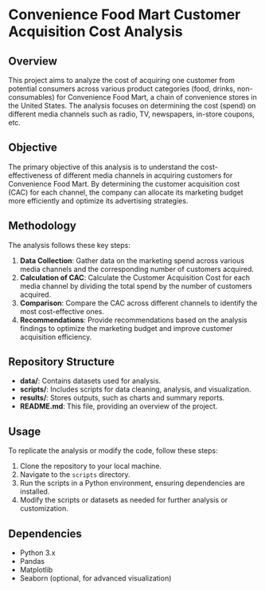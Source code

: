 # Convenience Food Mart Customer Acquisition Cost Analysis

## Overview
This project aims to analyze the cost of acquiring one customer from potential consumers across various product categories (food, drinks, non-consumables) for Convenience Food Mart, a chain of convenience stores in the United States. The analysis focuses on determining the cost (spend) on different media channels such as radio, TV, newspapers, in-store coupons, etc.

## Objective
The primary objective of this analysis is to understand the cost-effectiveness of different media channels in acquiring customers for Convenience Food Mart. By determining the customer acquisition cost (CAC) for each channel, the company can allocate its marketing budget more efficiently and optimize its advertising strategies.

## Methodology
The analysis follows these key steps:
1. **Data Collection**: Gather data on the marketing spend across various media channels and the corresponding number of customers acquired.
2. **Calculation of CAC**: Calculate the Customer Acquisition Cost for each media channel by dividing the total spend by the number of customers acquired.
3. **Comparison**: Compare the CAC across different channels to identify the most cost-effective ones.
4. **Recommendations**: Provide recommendations based on the analysis findings to optimize the marketing budget and improve customer acquisition efficiency.

## Repository Structure
- **data/**: Contains datasets used for analysis.
- **scripts/**: Includes scripts for data cleaning, analysis, and visualization.
- **results/**: Stores outputs, such as charts and summary reports.
- **README.md**: This file, providing an overview of the project.

## Usage
To replicate the analysis or modify the code, follow these steps:
1. Clone the repository to your local machine.
2. Navigate to the `scripts` directory.
3. Run the scripts in a Python environment, ensuring dependencies are installed.
4. Modify the scripts or datasets as needed for further analysis or customization.

## Dependencies
- Python 3.x
- Pandas
- Matplotlib
- Seaborn (optional, for advanced visualization)
